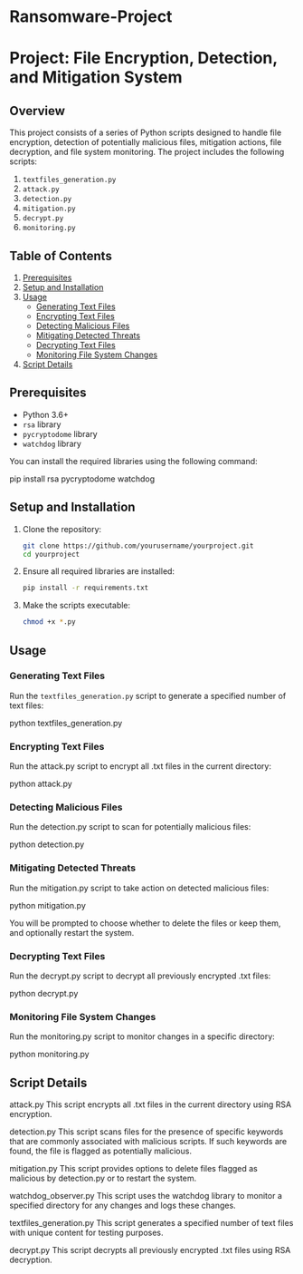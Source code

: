 # Ransomware-Project

# Project: File Encryption, Detection, and Mitigation System

## Overview

This project consists of a series of Python scripts designed to handle file encryption, detection of potentially malicious files, mitigation actions, file decryption, and file system monitoring. The project includes the following scripts:

1. `textfiles_generation.py`
2. `attack.py`
3. `detection.py`
4. `mitigation.py`
5. `decrypt.py`
6. `monitoring.py`
   
## Table of Contents

1. [Prerequisites](#prerequisites)
2. [Setup and Installation](#setup-and-installation)
3. [Usage](#usage)
    - [Generating Text Files](#generating-text-files)
    - [Encrypting Text Files](#encrypting-text-files)
    - [Detecting Malicious Files](#detecting-malicious-files)
    - [Mitigating Detected Threats](#mitigating-detected-threats)
    - [Decrypting Text Files](#decrypting-text-files)
    - [Monitoring File System Changes](#monitoring-file-system-changes)
4. [Script Details](#scriptdetails)


## Prerequisites

- Python 3.6+
- `rsa` library
- `pycryptodome` library
- `watchdog` library

You can install the required libraries using the following command:

pip install rsa pycryptodome watchdog


## Setup and Installation

1. Clone the repository:
    ```sh
    git clone https://github.com/yourusername/yourproject.git
    cd yourproject
    ```

2. Ensure all required libraries are installed:
    ```sh
    pip install -r requirements.txt
    ```

3. Make the scripts executable:
    ```sh
    chmod +x *.py
    ```

## Usage

### Generating Text Files
Run the `textfiles_generation.py` script to generate a specified number of text files:

python textfiles_generation.py

### Encrypting Text Files
Run the attack.py script to encrypt all .txt files in the current directory:

python attack.py

### Detecting Malicious Files
Run the detection.py script to scan for potentially malicious files:

python detection.py

### Mitigating Detected Threats
Run the mitigation.py script to take action on detected malicious files:

python mitigation.py

You will be prompted to choose whether to delete the files or keep them, and optionally restart the system.

### Decrypting Text Files
Run the decrypt.py script to decrypt all previously encrypted .txt files:

python decrypt.py

### Monitoring File System Changes
Run the monitoring.py script to monitor changes in a specific directory:

python monitoring.py


## Script Details
attack.py
This script encrypts all .txt files in the current directory using RSA encryption.

detection.py
This script scans files for the presence of specific keywords that are commonly associated with malicious scripts. If such keywords are found, the file is flagged as potentially malicious.

mitigation.py
This script provides options to delete files flagged as malicious by detection.py or to restart the system.

watchdog_observer.py
This script uses the watchdog library to monitor a specified directory for any changes and logs these changes.

textfiles_generation.py
This script generates a specified number of text files with unique content for testing purposes.

decrypt.py
This script decrypts all previously encrypted .txt files using RSA decryption.
